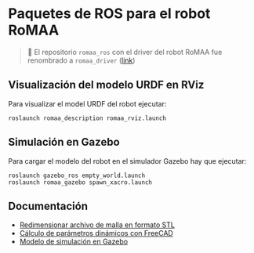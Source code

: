# Paquetes de ROS para el robot RoMAA

> :memo: El repositorio `romaa_ros` con el driver del robot RoMAA fue renombrado a `romaa_driver` ([link](https://github.com/ciiiutnfrc/romaa_driver))


## Visualización del modelo URDF en RViz

Para visualizar el model URDF del robot ejecutar:
```
roslaunch romaa_description romaa_rviz.launch
```

## Simulación en Gazebo

Para cargar el modelo del robot en el simulador Gazebo hay que ejecutar:
```
roslaunch gazebo_ros empty_world.launch
roslaunch romaa_gazebo spawn_xacro.launch
```


## Documentación

  * [Redimensionar archivo de malla en formato STL](doc/ResizeSTL.md)
  * [Cálculo de parámetros dinámicos con FreeCAD](doc/FreeCADFCInfo.md)
  * [Modelo de simulación en Gazebo](doc/GazeboModel.md)

